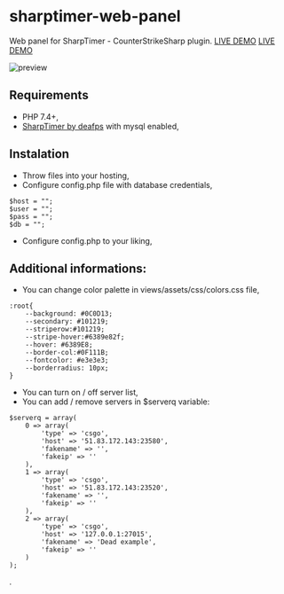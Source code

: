 # sharptimer-web-panel
Web panel for SharpTimer - CounterStrikeSharp plugin. [LIVE DEMO](https://movement.pierdolnik.eu/) [LIVE DEMO](https://movement.pierdolnik.eu/)<br />

![preview](https://i.imgur.com/4cnkHz6.png)

## Requirements
- PHP 7.4+,
- [SharpTimer by deafps](https://github.com/DEAFPS/SharpTimer) with mysql enabled,

## Instalation
- Throw files into your hosting,
- Configure config.php file with database credentials,
```
$host = "";
$user = "";
$pass = "";
$db = "";
```
- Configure config.php to your liking,

## Additional informations:
- You can change color palette in views/assets/css/colors.css file,
```
:root{
    --background: #0C0D13;
    --secondary: #101219;
    --striperow:#101219;
    --stripe-hover:#6389e82f;
    --hover: #6389E8;
    --border-col:#0F111B;
    --fontcolor: #e3e3e3;
    --borderradius: 10px;
}
```
- You can turn on / off server list,
- You can add / remove servers in $serverq variable:
```
$serverq = array(
    0 => array(
        'type' => 'csgo',
        'host' => '51.83.172.143:23580',
        'fakename' => '',
        'fakeip' => ''
    ),
    1 => array(
        'type' => 'csgo',
        'host' => '51.83.172.143:23520',
        'fakename' => '',
        'fakeip' => ''
    ),
    2 => array(
        'type' => 'csgo',
        'host' => '127.0.0.1:27015',
        'fakename' => 'Dead example',
        'fakeip' => ''
    )
);
```
.
